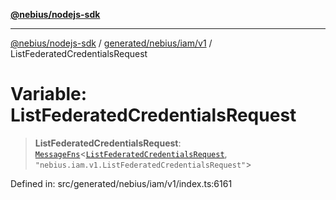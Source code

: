 [**@nebius/nodejs-sdk**](../../../../../README.md)

---

[@nebius/nodejs-sdk](../../../../../README.md) / [generated/nebius/iam/v1](../README.md) / ListFederatedCredentialsRequest

# Variable: ListFederatedCredentialsRequest

> **ListFederatedCredentialsRequest**: [`MessageFns`](../../../../../runtime/protos/core/interfaces/MessageFns.md)\<[`ListFederatedCredentialsRequest`](../interfaces/ListFederatedCredentialsRequest.md), `"nebius.iam.v1.ListFederatedCredentialsRequest"`\>

Defined in: src/generated/nebius/iam/v1/index.ts:6161
